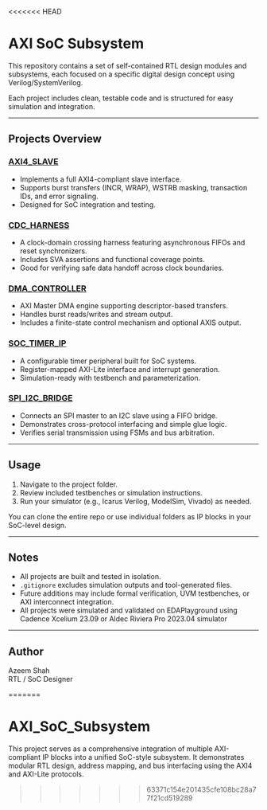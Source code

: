 <<<<<<< HEAD
# AXI SoC Subsystem

This repository contains a set of self-contained RTL design modules and subsystems, each focused on a specific digital design concept using Verilog/SystemVerilog.

Each project includes clean, testable code and is structured for easy simulation and integration.

---

## Projects Overview

### [AXI4_SLAVE](./AXI4_SLAVE)
- Implements a full AXI4-compliant slave interface.
- Supports burst transfers (INCR, WRAP), WSTRB masking, transaction IDs, and error signaling.
- Designed for SoC integration and testing.

### [CDC_HARNESS](./CDC_HARNESS)
- A clock-domain crossing harness featuring asynchronous FIFOs and reset synchronizers.
- Includes SVA assertions and functional coverage points.
- Good for verifying safe data handoff across clock boundaries.

### [DMA_CONTROLLER](./DMA_CONTROLLER)
- AXI Master DMA engine supporting descriptor-based transfers.
- Handles burst reads/writes and stream output.
- Includes a finite-state control mechanism and optional AXIS output.

### [SOC_TIMER_IP](./SOC_TIMER_IP)
- A configurable timer peripheral built for SoC systems.
- Register-mapped AXI-Lite interface and interrupt generation.
- Simulation-ready with testbench and parameterization.

### [SPI_I2C_BRIDGE](./SPI_I2C_BRIDGE)
- Connects an SPI master to an I2C slave using a FIFO bridge.
- Demonstrates cross-protocol interfacing and simple glue logic.
- Verifies serial transmission using FSMs and bus arbitration.

---

## Usage

1. Navigate to the project folder.
2. Review included testbenches or simulation instructions.
3. Run your simulator (e.g., Icarus Verilog, ModelSim, Vivado) as needed.

You can clone the entire repo or use individual folders as IP blocks in your SoC-level design.

---

## Notes

- All projects are built and tested in isolation.
- `.gitignore` excludes simulation outputs and tool-generated files.
- Future additions may include formal verification, UVM testbenches, or AXI interconnect integration.
- All projects were simulated and validated on EDAPlayground using Cadence Xcelium 23.09 or Aldec Riviera Pro 2023.04 simulator
---

## Author

Azeem Shah  
RTL / SoC Designer
 
=======
# AXI_SoC_Subsystem
This project serves as a comprehensive integration of multiple AXI-compliant IP blocks into a unified SoC-style subsystem. It demonstrates modular RTL design, address mapping, and bus interfacing using the AXI4 and AXI-Lite protocols.
>>>>>>> 63371c154e201435cfe108bc28a77f21cd519289
